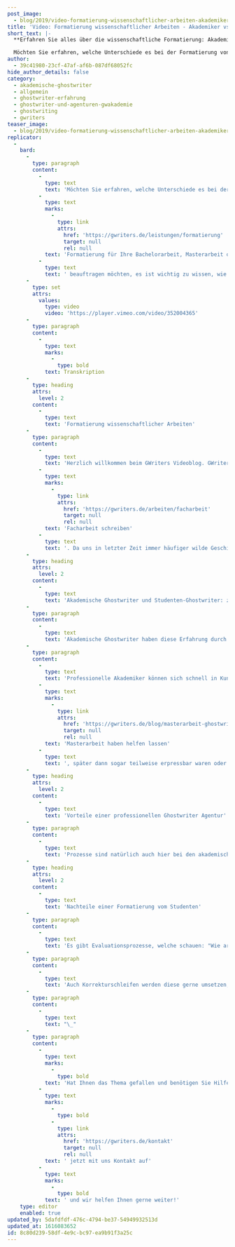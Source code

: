 ```yaml
---
post_image:
  - blog/2019/video-formatierung-wissenschaftlicher-arbeiten-akademiker-vs-studenten/2018-12-04-formatierung-wissenschaftlicher-arbeiten-studenten-classic_Thumbnail.png
title: 'Video: Formatierung wissenschaftlicher Arbeiten - Akademiker vs. Studenten'
short_text: |-
  **Erfahren Sie alles über die wissenschaftliche Formatierung: Akademiker und Studenten im Vergleich. Treffen Sie mit GWriters.de die richtige Entscheidung!**

  Möchten Sie erfahren, welche Unterschiede es bei der Formatierung von wissenschaftlichen Arbeiten zwischen Studenten und Akademikern gibt? Egal ob Sie eine Formatierung für Ihre Bachelorarbeit, Masterarbeit oder Doktorarbeit beauftragen möchten, es ist wichtig zu wissen,...
author:
  - 39c41980-23cf-47af-af6b-087df68052fc
hide_author_details: false
category:
  - akademische-ghostwriter
  - allgemein
  - ghostwriter-erfahrung
  - ghostwriter-und-agenturen-gwakademie
  - ghostwriting
  - gwriters
teaser_image:
  - blog/2019/video-formatierung-wissenschaftlicher-arbeiten-akademiker-vs-studenten/2018-12-04-formatierung-wissenschaftlicher-arbeiten-studenten-classic_Thumbnail.png
replicator:
  -
    bard:
      -
        type: paragraph
        content:
          -
            type: text
            text: 'Möchten Sie erfahren, welche Unterschiede es bei der Formatierung von wissenschaftlichen Arbeiten zwischen Studenten und Akademikern gibt? Egal ob Sie eine '
          -
            type: text
            marks:
              -
                type: link
                attrs:
                  href: 'https://gwriters.de/leistungen/formatierung'
                  target: null
                  rel: null
            text: 'Formatierung für Ihre Bachelorarbeit, Masterarbeit oder Doktorarbeit'
          -
            type: text
            text: ' beauftragen möchten, es ist wichtig zu wissen, wie sich der Service eines professionellen akademischen Ghostwriters von dem eines Studenten-Ghostwriters unterscheidet, der akademische Arbeiten lediglich nebenberuflich als Zuverdienst verfasst, korrigiert und formatiert. Es werden im Video Themen wie Erfahrung, Sicherheit und Preise angesprochen und Sie erhalten von uns eine ausreichende Informationsbasis, um die richtige Entscheidung für Ihre wissenschaftliche Arbeit zu treffen.'
      -
        type: set
        attrs:
          values:
            type: video
            video: 'https://player.vimeo.com/video/352004365'
      -
        type: paragraph
        content:
          -
            type: text
            marks:
              -
                type: bold
            text: Transkription
      -
        type: heading
        attrs:
          level: 2
        content:
          -
            type: text
            text: 'Formatierung wissenschaftlicher Arbeiten'
      -
        type: paragraph
        content:
          -
            type: text
            text: 'Herzlich willkommen beim GWriters Videoblog. GWriters ist eine Ghostwriter Agentur mit Erfahrung seit 2013. Dementsprechend haben wir natürlich auch Erfahrung in der Formatierung wissenschaftlicher Texte, egal ob Sie Ihre Seminararbeit oder '
          -
            type: text
            marks:
              -
                type: link
                attrs:
                  href: 'https://gwriters.de/arbeiten/facharbeit'
                  target: null
                  rel: null
            text: 'Facharbeit schreiben'
          -
            type: text
            text: '. Da uns in letzter Zeit immer häufiger wilde Geschichten von Leistungen durch Studenten zu Ohren gekommen sind wollen wir Euch heute einmal den Unterschied zwischen Akademikern und Studenten in diesem Leistungsbereich zeigen. Wie sieht es denn aus, bei der Erfahrung mit der Formatierung wissenschaftlicher Texte?'
      -
        type: heading
        attrs:
          level: 2
        content:
          -
            type: text
            text: 'Akademische Ghostwriter und Studenten-Ghostwriter: zentraleUnterschiede'
      -
        type: paragraph
        content:
          -
            type: text
            text: 'Akademische Ghostwriter haben diese Erfahrung durch langjährige Zusammenarbeit mit unterschiedlichsten Auftraggebern, mit Ghostwriter Agenturen und wissen somit, wie wissenschaftliche Texte aussehen müssen, falls es keine Vorgaben von der Hochschule gibt und auch wenn es Vorgaben von der Hochschule gibt, können sich diese Ghostwriter natürlich schnell einarbeiten und wissen, wo man was verändern muss, damit am Ende alles stimmt. Bei Studenten-Ghostwritern hingegen hat man oftmals das Problem, dass wichtige Formatierungsvorschriften übersehen oder missverstanden werden können und somit die Qualität leider nicht mehr gegeben ist. Gleiches bei der Einarbeitung: zum einen gibt es hier einen Zeitvorteil bei etablierten Ghostwritern. Diese können eine sogenannte Express-Formatierung vornehmen, die wir auch anbieten , innerhalb von 24 Stunden und die danach eben, doch trotzdem so aussieht, wie Ihr es erwartet, und eine hohe Qualität aufweist.'
      -
        type: paragraph
        content:
          -
            type: text
            text: 'Professionelle Akademiker können sich schnell in Kundenbedürfnisse einarbeiten, weil sie eben diese Erfahrung mitbringen. Ghostwriter, welche als Studenten bereits als Ghostwriter aktiv sind und somit wenig Erfahrungen sammeln konnten, sind bei Zeitdruck, so unserer Erfahrung nach, häufig unzuverlässig und es entstehen auch hier Verständnisprobleme und dadurch ein Zeitverlust. Und das ist ja genau das Gegenteil von dem, was unsere Kunden in der Regel erreichen möchten. Bei der Sicherheit achtet dadrauf, dass Ihr auch hier mit etablierten Ghostwritern zusammenarbeitet, dass die Anonymität gewährleistet ist. Am besten nicht nur durch den Ghostwriter an sich, sondern durch die Zusammenarbeit mit einer Ghostwriter Agentur, welche sich dafür eben hergibt. Arbeitet nicht direkt mit Ghostwritern zusammen ohne Agentur oder mit Studenten-Ghostwritern, weil hier die Verschwiegenheit etwas unsicher ist. Um all diese Geschichten zu erzählen, das wäre jetzt wahrscheinlich zu weit ausgeholt, aber wir haben da schon die wildesten Stories gehört von Studenten, die sich von anderen Studenten bei der Bachelorarbeit oder '
          -
            type: text
            marks:
              -
                type: link
                attrs:
                  href: 'https://gwriters.de/blog/masterarbeit-ghostwriter-hintergrund/'
                  target: null
                  rel: null
            text: 'Masterarbeit haben helfen lassen'
          -
            type: text
            text: ', später dann sogar teilweise erpressbar waren oder es zumindest zu einer unangenehmen Situation in dem Rahmen kam, einfach weil keine Anonymität da ist. Dementsprechend achtet darauf, auch hier akademische Ghostwriter einzusetzen, die die Erfahrung mitbringen und das gewährleisten.'
      -
        type: heading
        attrs:
          level: 2
        content:
          -
            type: text
            text: 'Vorteile einer professionellen Ghostwriter Agentur'
      -
        type: paragraph
        content:
          -
            type: text
            text: 'Prozesse sind natürlich auch hier bei den akademischen Ghostwritern etabliert es herrscht ein professionelles Arbeitsklima, welches bei Studenten teilweise eben nicht da ist. Diese sind nicht vertraut mit den Prozessen einer Ghostwriter Agentur oder mit dem Ablauf eines Ghostwriting Auftrages an sich. Ob es da um eine komplette Mustervorlage geht oder nur um die Formatierung ist eigentlich relativ egal, denn Ihr werdet natürlich mit einem professionellen Ghostwriter einen besseren Zeitvorteil haben und auch für Euer Geld das bekommen, was Ihr bekommen solltet. Weiterhin geht es um die Formatierungsservices. Hier sind akademische Ghostwriter natürlich vertraut mit den Anforderungen an wissenschaftlichen Arbeiten. Bei Studenten kann es auch da manchmal etwas hapern, auch hier aufgrund der Erfahrung. Weiterhin achtet darauf, dass Ihr mit einer Agentur zusammenarbeitet, die nicht nur akademische Ghostwriter an sich einsetzt, sondern diese auch ordentlich bewertet. Das es ein internes Ranking System gibt, dadurch habt Ihr dann oftmals Ghostwriter, welche eine langfristige Zusammenarbeit erwarten mit der Agentur und dementsprechend auch immer weiter versuchen sich zu verbessern, um neue Aufträge zu erlangen.'
      -
        type: heading
        attrs:
          level: 2
        content:
          -
            type: text
            text: 'Nachteile einer Formatierung vom Studenten'
      -
        type: paragraph
        content:
          -
            type: text
            text: 'Es gibt Evaluationsprozesse, welche schauen: "Wie arbeitet derjenige Ghostwriter und für welche Projekte setze ich diesen ein?" Bei Studenten Ghostwritern handelt es sich häufig um eine kurzzeitige Arbeitsweise, um einen kurzzeitigen Zuverdienst, den derjenige Student dann eben dementsprechend haben möchte. Es gibt in der Regel kein Ranking über dessen Arbeiten, es gibt keine gewachsene Zusammenarbeit. Dementsprechend fehlt auch hier ein bisschen die Erfahrung Bei den Formatierungspreisen ist es auch so, dass etablierte Akademische Ghostwriter Euch dort Kostensicherheit geben können. Diese wissen, wenn die einmal auf die Arbeit drauf schauen, können die ungefähr den Umfang abschätzen und die wissen ungefähr, wie viel Zeit es beansprucht hier alle Formalia so umzusetzen, wie Ihr als Kunde es wünscht.'
      -
        type: paragraph
        content:
          -
            type: text
            text: 'Auch Korrekturschleifen werden diese gerne umsetzen, weil diese Korrekturschleifen gerade bei der Formatierung in der Regel nicht sehr ausgiebig ausfallen und der Ghostwriter damit weniger zu tun hat. Bei Studenten-Ghostwritern ist auch hier wieder das Thema Erfahrung wichtig: oftmals wird sich verschätzt, dann wird nachträglich der Preis erhöht, der Kunde ist unzufrieden. Und Ihr habt eben nicht diese Sicherheit, die Ihr mit etablierten Ghostwritern habt. Wichtig ist also immer, wenn Ihr die Möglichkeit habt, achtet darauf, dass mit akademischen Ghostwritern und nicht mit Studenten-Ghostwritern zusammen gearbeitet wird, so wird eure Arbeit auch ordentlich formatiert und so könnt Ihr sicher sein, dass Ihre genau das erhaltet, was Ihr bekommen möchtet.'
      -
        type: paragraph
        content:
          -
            type: text
            text: "\_"
      -
        type: paragraph
        content:
          -
            type: text
            marks:
              -
                type: bold
            text: 'Hat Ihnen das Thema gefallen und benötigen Sie Hilfe bei der Formatierung Ihres wissenschaftlichen Textes? Nehmen Sie'
          -
            type: text
            marks:
              -
                type: bold
              -
                type: link
                attrs:
                  href: 'https://gwriters.de/kontakt'
                  target: null
                  rel: null
            text: ' jetzt mit uns Kontakt auf'
          -
            type: text
            marks:
              -
                type: bold
            text: ' und wir helfen Ihnen gerne weiter!'
    type: editor
    enabled: true
updated_by: 5dafdfdf-476c-4794-be37-54949932513d
updated_at: 1616083652
id: 8c80d239-58df-4e9c-bc97-ea9b91f3a25c
---
```

